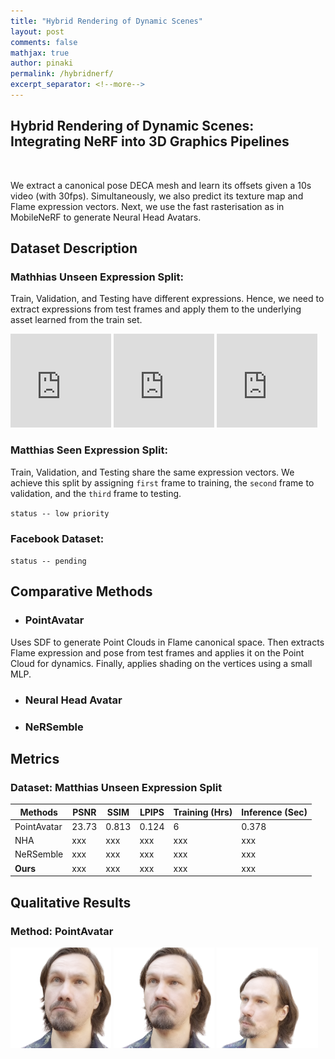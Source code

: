```yaml
---
title: "Hybrid Rendering of Dynamic Scenes"
layout: post
comments: false
mathjax: true
author: pinaki
permalink: /hybridnerf/
excerpt_separator: <!--more-->
---
```


<!--more-->

## **Hybrid Rendering of Dynamic Scenes: Integrating NeRF into 3D Graphics Pipelines**

<br>

We extract a canonical pose DECA mesh and learn its offsets given a 10s video (with 30fps). Simultaneously, we also predict its texture map and Flame expression vectors. Next, we use the fast rasterisation as in MobileNeRF to generate Neural Head Avatars. 

## **Dataset Description**

### Mathhias Unseen Expression Split:

Train, Validation, and Testing have different expressions. Hence, we need to extract expressions from test frames and apply them to the underlying asset learned from the train set.

<iframe src="https://player.vimeo.com/video/854702809?h=d486240538&autoplay=1&loop=1&autopause=false" style="width:32%;height:32%;"  frameborder="0" allow="autoplay; fullscreen; picture-in-picture" allowfullscreen></iframe>
<iframe src="https://player.vimeo.com/video/854702776?h=299202cdc4&autoplay=1&loop=1&autopause=false" style="width:32%;height:32%;" frameborder="0" allow="autoplay; fullscreen; picture-in-picture" allowfullscreen></iframe>
<iframe src="https://player.vimeo.com/video/854702745?h=95d9856b95&autoplay=1&loop=1&autopause=false" width="32%" height="32%" frameborder="0" allow="autoplay; fullscreen; picture-in-picture" allowfullscreen></iframe>

### Matthias Seen Expression Split:

Train, Validation, and Testing share the same expression vectors. We achieve this split by assigning `first` frame to training, the `second` frame to validation, and the `third` frame to testing.

`status -- low priority`

### Facebook Dataset:

`status -- pending`

## **Comparative Methods**

- ### PointAvatar
Uses SDF to generate Point Clouds in Flame canonical space. Then extracts Flame expression and pose from test frames and applies it on the Point Cloud for dynamics. Finally, applies shading on the vertices using a small MLP.

- ### Neural Head Avatar

- ### NeRSemble

## **Metrics**

### Dataset: Matthias Unseen Expression Split

| Methods | PSNR | SSIM | LPIPS | Training (Hrs) | Inference (Sec) |
| ---     | ---  | ---  | ---   | ---           | ---            |
|  PointAvatar | 23.73 | 0.813 | 0.124 | 6 | 0.378 |
| NHA | xxx | xxx | xxx | xxx | xxx |
| NeRSemble | xxx | xxx | xxx | xxx | xxx |
| **Ours** | xxx | xxx | xxx | xxx | xxx |

## **Qualitative Results**

### Method: PointAvatar
<img src='/projects/images/hybrid-avatar/mathhias-unseen-eval1.png' width='32%' height='32%'>
<img src='/projects/images/hybrid-avatar/mathhias-unseen-eval2.png' width='32%' height='32%'>
<img src='/projects/images/hybrid-avatar/mathhias-unseen-eval3.png' width='32%' height='32%'>